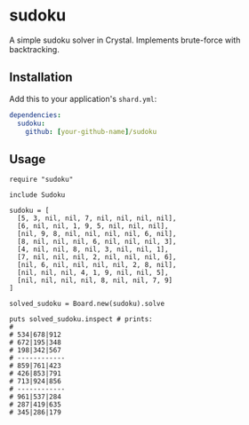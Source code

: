 # sudoku

A simple sudoku solver in Crystal. Implements brute-force with backtracking.

## Installation

Add this to your application's `shard.yml`:

```yaml
dependencies:
  sudoku:
    github: [your-github-name]/sudoku
```

## Usage

```crystal
require "sudoku"

include Sudoku

sudoku = [
  [5, 3, nil, nil, 7, nil, nil, nil, nil],
  [6, nil, nil, 1, 9, 5, nil, nil, nil],
  [nil, 9, 8, nil, nil, nil, nil, 6, nil],
  [8, nil, nil, nil, 6, nil, nil, nil, 3],
  [4, nil, nil, 8, nil, 3, nil, nil, 1],
  [7, nil, nil, nil, 2, nil, nil, nil, 6],
  [nil, 6, nil, nil, nil, nil, 2, 8, nil],
  [nil, nil, nil, 4, 1, 9, nil, nil, 5],
  [nil, nil, nil, nil, 8, nil, nil, 7, 9]
]

solved_sudoku = Board.new(sudoku).solve

puts solved_sudoku.inspect # prints:
#
# 534|678|912
# 672|195|348
# 198|342|567
# ------------
# 859|761|423
# 426|853|791
# 713|924|856
# ------------
# 961|537|284
# 287|419|635
# 345|286|179

```
